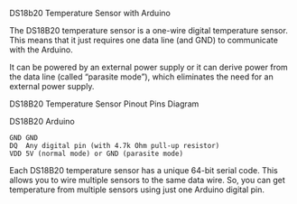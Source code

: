 DS18b20 Temperature Sensor with Arduino

The DS18B20 temperature sensor is a one-wire digital temperature sensor. This means that it just requires one data line (and GND) to communicate with the Arduino.

It can be powered by an external power supply or it can derive power from the data line (called “parasite mode”), which eliminates the need for an external power supply.

DS18B20 Temperature Sensor Pinout Pins Diagram


DS18B20	Arduino

	GND	GND
	DQ	Any digital pin (with 4.7k Ohm pull-up resistor)
	VDD	5V (normal mode) or GND (parasite mode)

Each DS18B20 temperature sensor has a unique 64-bit serial code. This allows you to wire multiple sensors to the same data wire. So, you can get temperature from multiple sensors using just one Arduino digital pin.

